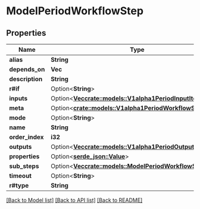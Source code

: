 # ModelPeriodWorkflowStep

## Properties

Name | Type | Description | Notes
------------ | ------------- | ------------- | -------------
**alias** | **String** |  | 
**depends_on** | **Vec<String>** |  | 
**description** | **String** |  | 
**r#if** | Option<**String**> |  | [optional]
**inputs** | Option<[**Vec<crate::models::V1alpha1PeriodInputItem>**](v1alpha1.InputItem.md)> |  | [optional]
**meta** | Option<[**crate::models::V1alpha1PeriodWorkflowStepMeta**](v1alpha1.WorkflowStepMeta.md)> |  | [optional]
**mode** | Option<**String**> |  | [optional]
**name** | **String** |  | 
**order_index** | **i32** |  | 
**outputs** | Option<[**Vec<crate::models::V1alpha1PeriodOutputItem>**](v1alpha1.OutputItem.md)> |  | [optional]
**properties** | Option<[**serde_json::Value**](.md)> |  | [optional]
**sub_steps** | Option<[**Vec<crate::models::ModelPeriodWorkflowStepBase>**](model.WorkflowStepBase.md)> |  | [optional]
**timeout** | Option<**String**> |  | [optional]
**r#type** | **String** |  | 

[[Back to Model list]](../README.md#documentation-for-models) [[Back to API list]](../README.md#documentation-for-api-endpoints) [[Back to README]](../README.md)


